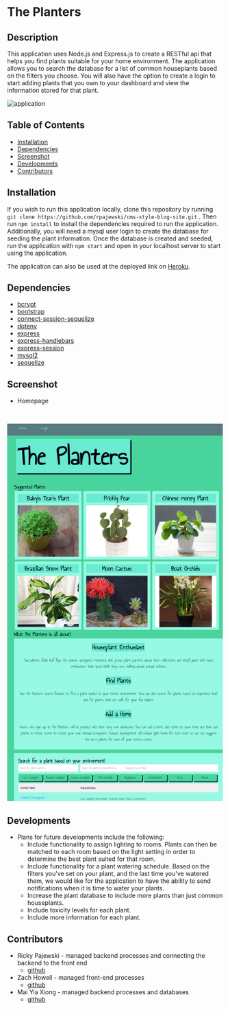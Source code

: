 # **The Planters**

## Description

This application uses Node.js and Express.js to create a RESTful api that helps you find plants suitable for your home environment. The application allows you to search the database for a list of common houseplants based on the filters you choose. You will also have the option to create a login to start adding plants that you own to your dashboard and view the information stored for that plant.

![application](/public/images/application.gif)

## Table of Contents
* [Installation](#installation)
* [Dependencies](#dependencies)
* [Screenshot](#screenshot)
* [Developments](#developments)
* [Contributors](#contributors)


## Installation

If you wish to run this application locally, clone this repository by running `git clone https://github.com/rpajewski/cms-style-blog-site.git` . Then run `npm install` to install the dependencies required to run the application. Additionally, you will need a mysql user login to create the database for seeding the plant information. Once the database is created and seeded, run the application with `npm start` and open in your localhost server to start using the application.

The application can also be used at the deployed link on [Heroku]().

## Dependencies

   - [bcrypt](https://www.npmjs.com/package/bcrypt)
   - [bootstrap](https://getbootstrap.com/)
   - [connect-session-sequelize](https://www.npmjs.com/package/connect-session-sequelize)
   - [dotenv](https://www.npmjs.com/package/dotenv)
   - [express](https://www.npmjs.com/package/express)
   - [express-handlebars](https://www.npmjs.com/package/express-handlebars)
   - [express-session](https://www.npmjs.com/package/express-session)
   - [mysql2](https://www.npmjs.com/package/mysql2)
   - [sequelize](https://www.npmjs.com/package/sequelize)
   
## Screenshot

- Homepage 
<br>

![](./public/images/homepage.png)

## Developments

- Plans for future developments include the following:
    - Include functionality to assign lighting to rooms. Plants can then be matched to each room based on the light setting in order to determine the best plant suited for that room.
    - Include functionality for a plant watering schedule. Based on the filters you've set on your plant, and the last time you've watered them, we would like for the application to have the ability to send notifications when it is time to water your plants.
    - Increase the plant database to include more plants than just common houseplants.
    - Include toxicity levels for each plant.
    - Include more information for each plant.

## Contributors
* Ricky Pajewski - managed backend processes and connecting the backend to the front end
    - [github](https://github.com/rpajewski)
* Zach Howell - managed front-end processes
    - [github](https://github.com/ZachAH)
* Mai Yia Xiong - managed backend processes and databases
    - [github](https://github.com/maiyiax)

